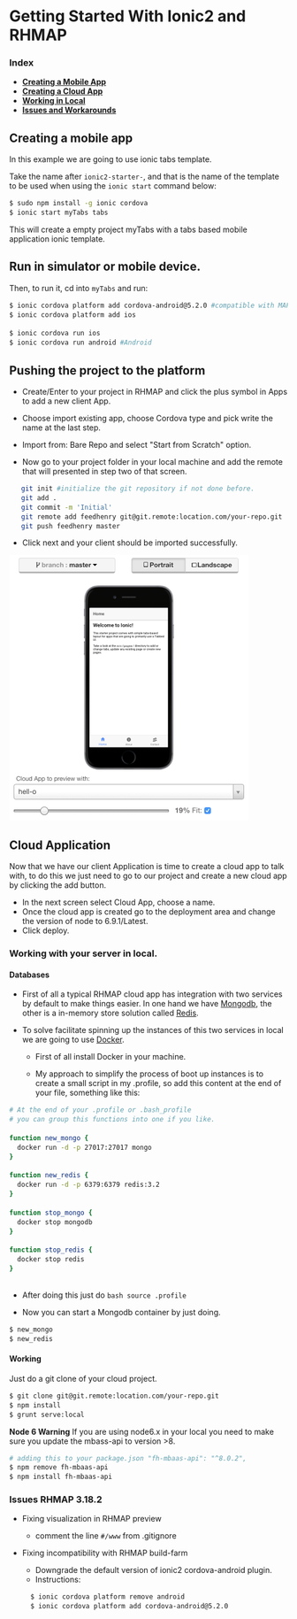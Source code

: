 # Getting Started With Ionic2 and RHMAP

### Index 


 * **[Creating a Mobile App](#clien)**
 * **[Creating a Cloud App](#cloud)**
 * **[Working in Local](#local)**
 * **[Issues and Workarounds](#issues)**

<a name="client"></a>
## Creating a mobile app

In this example we are going to use ionic tabs template. 

Take the name after `ionic2-starter-`, and that is the name of the template to be used when using the `ionic start` command below:

```bash
$ sudo npm install -g ionic cordova
$ ionic start myTabs tabs
```

This will create a empty project myTabs with a tabs based mobile application ionic template.  

## Run in simulator or mobile device. 

Then, to run it, cd into `myTabs` and run:

```bash
$ ionic cordova platform add cordova-android@5.2.0 #compatible with MAP-3.18 & Android Studio .
$ ionic cordova platform add ios

$ ionic cordova run ios
$ ionic cordova run android #Android
```

## Pushing the project to the platform 

- Create/Enter to your project in RHMAP and click the plus symbol in Apps to add a new client App. 

- Choose import existing app, choose Cordova type and pick write the name at the last step.

- Import from: Bare Repo and select "Start from Scratch" option. 

- Now go to your project folder in your local machine and add the remote that will presented in step two of that screen. 

```bash
   git init #initialize the git repository if not done before. 
   git add . 
   git commit -m 'Initial'
   git remote add feedhenry git@git.remote:location.com/your-repo.git 
   git push feedhenry master 
```

- Click next and your client should be imported successfully. 

![client app](https://github.com/feedhenry-staff/ionic2-hello/blob/master/images/home.png)


<a name="cloud"></a>
## Cloud Application 

Now that we have our client Application is time to create a cloud app to talk with, to do this we just need to go to our project and create a new cloud app by clicking the add button. 

- In the next screen select Cloud App, choose a name. 
- Once the cloud app is created go to the deployment area and change the version of node to 6.9.1/Latest. 
- Click deploy. 


<a name="local"></a>
### Working with your server in local. 


#### Databases  
- First of all a typical RHMAP cloud app has integration with two services by default to make things easier. In one hand we have [Mongodb](https://www.mongodb.com),  the other is a in-memory store solution called [Redis](https://redis.io/). 

- To solve facilitate spinning up the instances of this two services in local we are going to use [Docker](https://www.docker.com).  

  - First of all install Docker in your machine. 
  
  - My approach to simplify the process of boot up instances is to create a small script in my .profile, so add this content at the end of your file, something like this: 

```bash
# At the end of your .profile or .bash_profile 
# you can group this functions into one if you like. 

function new_mongo {
  docker run -d -p 27017:27017 mongo
}

function new_redis {
  docker run -d -p 6379:6379 redis:3.2
} 

function stop_mongo {
  docker stop mongodb
}

function stop_redis {
  docker stop redis
}
  
```
- After doing this just do  ```bash source .profile  ```

- Now you can start a Mongodb container by just doing. 

```bash
$ new_mongo 
$ new_redis 
```

#### Working 

Just do a git clone of your cloud project. 

```bash
$ git clone git@git.remote:location.com/your-repo.git  
$ npm install 
$ grunt serve:local
```

**Node 6 Warning**
If you are using node6.x in your local you need to make sure you update the mbass-api to version >8. 

```bash
# adding this to your package.json "fh-mbaas-api": "^8.0.2",
$ npm remove fh-mbaas-api
$ npm install fh-mbaas-api
```

<a name="issues"></a>
### Issues RHMAP 3.18.2

 - Fixing visualization in RHMAP preview
    - comment the line ``` #/www ``` from .gitignore

 - Fixing incompatibility with RHMAP build-farm
   - Downgrade the default version of ionic2 cordova-android plugin.
   - Instructions:

   ```bash
     $ ionic cordova platform remove android
     $ ionic cordova platform add cordova-android@5.2.0  
   ```

